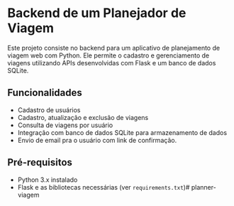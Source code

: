 # Backend de um Planejador de Viagem

Este projeto consiste no backend para um aplicativo de planejamento de viagem web com Python. Ele permite o cadastro e gerenciamento de viagens utilizando APIs desenvolvidas com Flask e um banco de dados SQLite.

## Funcionalidades

- Cadastro de usuários
- Cadastro, atualização e exclusão de viagens
- Consulta de viagens por usuário
- Integração com banco de dados SQLite para armazenamento de dados
- Envio de email pra o usuário com link de confirmação.

## Pré-requisitos

- Python 3.x instalado
- Flask e as bibliotecas necessárias (ver `requirements.txt`)# planner-viagem
